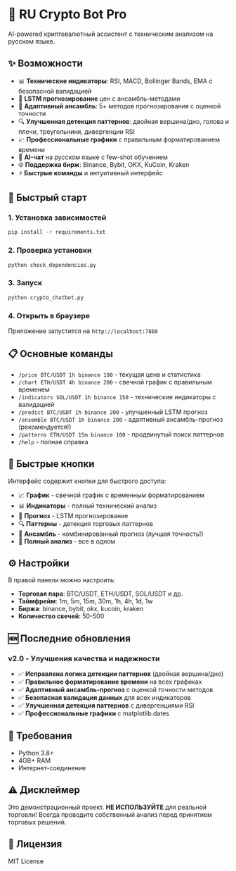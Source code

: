 # 🚀 RU Crypto Bot Pro

AI-powered криптовалютный ассистент с техническим анализом на русском языке.

## ✨ Возможности

- 📊 **Технические индикаторы**: RSI, MACD, Bollinger Bands, EMA с безопасной валидацией
- 🔮 **LSTM прогнозирование** цен с ансамбль-методами
- 🎯 **Адаптивный ансамбль**: 5+ методов прогнозирования с оценкой точности
- 🔍 **Улучшенная детекция паттернов**: двойная вершина/дно, голова и плечи, треугольники, дивергенции RSI
- 📈 **Профессиональные графики** с правильным форматированием времени
- 💬 **AI-чат** на русском языке с few-shot обучением
- 🌐 **Поддержка бирж**: Binance, Bybit, OKX, KuCoin, Kraken
- ⚡ **Быстрые команды** и интуитивный интерфейс

## 🚀 Быстрый старт

### 1. Установка зависимостей
```bash
pip install -r requirements.txt
```

### 2. Проверка установки
```bash
python check_dependencies.py
```

### 3. Запуск
```bash
python crypto_chatbot.py
```

### 4. Открыть в браузере
Приложение запустится на `http://localhost:7860`

## 📋 Основные команды

- `/price BTC/USDT 1h binance 100` - текущая цена и статистика
- `/chart ETH/USDT 4h binance 200` - свечной график с правильным временем
- `/indicators SOL/USDT 1h binance 150` - технические индикаторы с валидацией
- `/predict BTC/USDT 1h binance 200` - улучшенный LSTM прогноз
- `/ensemble BTC/USDT 1h binance 200` - адаптивный ансамбль-прогноз (рекомендуется!)
- `/patterns ETH/USDT 15m binance 100` - продвинутый поиск паттернов
- `/help` - полная справка

## 🎯 Быстрые кнопки

Интерфейс содержит кнопки для быстрого доступа:
- 📈 **График** - свечной график с временным форматированием
- 📊 **Индикаторы** - полный технический анализ
- 🔮 **Прогноз** - LSTM прогнозирование
- 🔍 **Паттерны** - детекция торговых паттернов
- 🎯 **Ансамбль** - комбинированный прогноз (лучшая точность!)
- 🚀 **Полный анализ** - все в одном

## ⚙️ Настройки

В правой панели можно настроить:
- **Торговая пара**: BTC/USDT, ETH/USDT, SOL/USDT и др.
- **Таймфрейм**: 1m, 5m, 15m, 30m, 1h, 4h, 1d, 1w
- **Биржа**: binance, bybit, okx, kucoin, kraken
- **Количество свечей**: 50-500

## 🆕 Последние обновления

### v2.0 - Улучшения качества и надежности
- ✅ **Исправлена логика детекции паттернов** (двойная вершина/дно)
- ✅ **Правильное форматирование времени** на всех графиках
- ✅ **Адаптивный ансамбль-прогноз** с оценкой точности методов
- ✅ **Безопасная валидация данных** для всех индикаторов
- ✅ **Улучшенная детекция паттернов** с дивергенциями RSI
- ✅ **Профессиональные графики** с matplotlib.dates

## 🔧 Требования

- Python 3.8+
- 4GB+ RAM
- Интернет-соединение

## ⚠️ Дисклеймер

Это демонстрационный проект. **НЕ ИСПОЛЬЗУЙТЕ** для реальной торговли! Всегда проводите собственный анализ перед принятием торговых решений.

## 📝 Лицензия

MIT License
